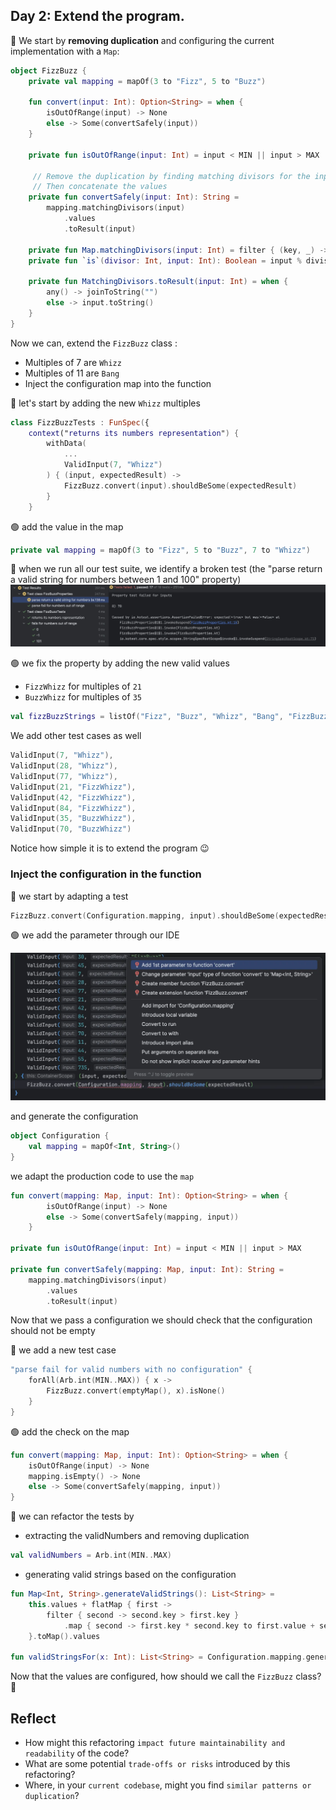 ## Day 2: Extend the program.
🔵 We start by **removing duplication** and configuring the current implementation with a `Map`:

```kotlin
object FizzBuzz {
    private val mapping = mapOf(3 to "Fizz", 5 to "Buzz")

    fun convert(input: Int): Option<String> = when {
        isOutOfRange(input) -> None
        else -> Some(convertSafely(input))
    }

    private fun isOutOfRange(input: Int) = input < MIN || input > MAX

	 // Remove the duplication by finding matching divisors for the input
	 // Then concatenate the values
    private fun convertSafely(input: Int): String =
        mapping.matchingDivisors(input)
            .values
            .toResult(input)

    private fun Map.matchingDivisors(input: Int) = filter { (key, _) -> `is`(key, input) }
    private fun `is`(divisor: Int, input: Int): Boolean = input % divisor == 0

    private fun MatchingDivisors.toResult(input: Int) = when {
        any() -> joinToString("")
        else -> input.toString()
    }
}
```

Now we can, extend the `FizzBuzz` class :

- Multiples of 7 are `Whizz`
- Multiples of 11 are `Bang`
- Inject the configuration map into the function

🔴 let's start by adding the new `Whizz` multiples

```kotlin
class FizzBuzzTests : FunSpec({
    context("returns its numbers representation") {
        withData(
            ...
            ValidInput(7, "Whizz")
        ) { (input, expectedResult) ->
            FizzBuzz.convert(input).shouldBeSome(expectedResult)
        }
    }
```

🟢 add the value in the map

```kotlin
private val mapping = mapOf(3 to "Fizz", 5 to "Buzz", 7 to "Whizz")
```

🔴 when we run all our test suite, we identify a broken test (the "parse return a valid string for numbers between 1 and 100" property)
![Fail for 70](img/fail_for_70.webp)

🟢 we fix the property by adding the new valid values
- `FizzWhizz` for multiples of `21`
- `BuzzWhizz` for multiples of `35`

```kotlin
val fizzBuzzStrings = listOf("Fizz", "Buzz", "Whizz", "Bang", "FizzBuzz", "FizzWhizz", "FizzBang", "BuzzWhizz", "BuzzBang", "WhizzBang")
```

We add other test cases as well
```kotlin
ValidInput(7, "Whizz"),
ValidInput(28, "Whizz"),
ValidInput(77, "Whizz"),
ValidInput(21, "FizzWhizz"),
ValidInput(42, "FizzWhizz"),
ValidInput(84, "FizzWhizz"),
ValidInput(35, "BuzzWhizz"),
ValidInput(70, "BuzzWhizz")
```

Notice how simple it is to extend the program 😉

### Inject the configuration in the function
🔴 we start by adapting a test

```kotlin
FizzBuzz.convert(Configuration.mapping, input).shouldBeSome(expectedResult)
```

🟢 we add the parameter through our IDE

![Add parameter](img/add-parameter.webp)

and generate the configuration

```kotlin
object Configuration {
    val mapping = mapOf<Int, String>()
}
```

we adapt the production code to use the `map`

```kotlin
fun convert(mapping: Map, input: Int): Option<String> = when {
        isOutOfRange(input) -> None
        else -> Some(convertSafely(mapping, input))
    }

private fun isOutOfRange(input: Int) = input < MIN || input > MAX

private fun convertSafely(mapping: Map, input: Int): String =
    mapping.matchingDivisors(input)
        .values
        .toResult(input)
```

Now that we pass a configuration we should check that the configuration should not be empty

🔴 we add a new test case

```kotlin
"parse fail for valid numbers with no configuration" {
    forAll(Arb.int(MIN..MAX)) { x ->
        FizzBuzz.convert(emptyMap(), x).isNone()
    }
}
```

🟢 add the check on the map

```kotlin
fun convert(mapping: Map, input: Int): Option<String> = when {
    isOutOfRange(input) -> None
    mapping.isEmpty() -> None
    else -> Some(convertSafely(mapping, input))
}
```

🔵 we can refactor the tests by 

- extracting the validNumbers and removing duplication

```kotlin
val validNumbers = Arb.int(MIN..MAX)
```

- generating valid strings based on the configuration

```kotlin
fun Map<Int, String>.generateValidStrings(): List<String> =
    this.values + flatMap { first ->
        filter { second -> second.key > first.key }
            .map { second -> first.key * second.key to first.value + second.value }
    }.toMap().values

fun validStringsFor(x: Int): List<String> = Configuration.mapping.generateValidStrings() + x.toString()
```

Now that the values are configured, how should we call the `FizzBuzz` class? 🧐

## Reflect
- How might this refactoring `impact future maintainability and readability` of the code?
- What are some potential `trade-offs or risks` introduced by this refactoring?
- Where, in your `current codebase`, might you find `similar patterns or duplication`?
